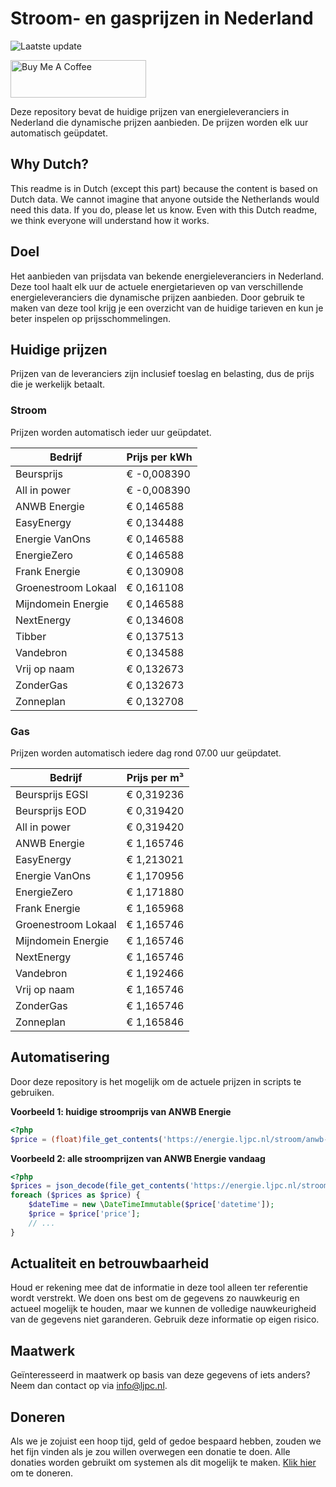 # Stroom- en gasprijzen in Nederland

![Laatste update](https://img.shields.io/badge/laatste%20update-2025--06--29%2012%3A00%20CET-brightgreen)

<a href="https://www.buymeacoffee.com/Lars-" target="_blank"><img src="https://cdn.buymeacoffee.com/buttons/v2/default-orange.png" alt="Buy Me A Coffee" height="60" style="height: 60px !important;width: 217px !important;" ></a>

Deze repository bevat de huidige prijzen van energieleveranciers in Nederland die dynamische prijzen aanbieden. De prijzen worden elk uur automatisch geüpdatet.

## Why Dutch?

This readme is in Dutch (except this part) because the content is based on Dutch data. We cannot imagine that anyone outside the Netherlands would need this data. If you do, please let us know. Even with this Dutch readme, we think
everyone will understand how it works.

## Doel

Het aanbieden van prijsdata van bekende energieleveranciers in Nederland. Deze tool haalt elk uur de actuele energietarieven op van verschillende energieleveranciers die dynamische prijzen aanbieden. Door gebruik te maken van deze tool
krijg je een overzicht van de huidige tarieven en kun je beter inspelen op prijsschommelingen.

## Huidige prijzen

Prijzen van de leveranciers zijn inclusief toeslag en belasting, dus de prijs die je werkelijk betaalt.

### Stroom

Prijzen worden automatisch ieder uur geüpdatet.

 Bedrijf | Prijs per kWh 
---------|---------------
Beursprijs | € -0,008390
All in power | € -0,008390
ANWB Energie | € 0,146588
EasyEnergy | € 0,134488
Energie VanOns | € 0,146588
EnergieZero | € 0,146588
Frank Energie | € 0,130908
Groenestroom Lokaal | € 0,161108
Mijndomein Energie | € 0,146588
NextEnergy | € 0,134608
Tibber | € 0,137513
Vandebron | € 0,134588
Vrij op naam | € 0,132673
ZonderGas | € 0,132673
Zonneplan | € 0,132708


### Gas

Prijzen worden automatisch iedere dag rond 07.00 uur geüpdatet.

 Bedrijf | Prijs per m³ 
---------|--------------
Beursprijs EGSI | € 0,319236
Beursprijs EOD | € 0,319420
All in power | € 0,319420
ANWB Energie | € 1,165746
EasyEnergy | € 1,213021
Energie VanOns | € 1,170956
EnergieZero | € 1,171880
Frank Energie | € 1,165968
Groenestroom Lokaal | € 1,165746
Mijndomein Energie | € 1,165746
NextEnergy | € 1,165746
Vandebron | € 1,192466
Vrij op naam | € 1,165746
ZonderGas | € 1,165746
Zonneplan | € 1,165846


## Automatisering

Door deze repository is het mogelijk om de actuele prijzen in scripts te gebruiken.

**Voorbeeld 1: huidige stroomprijs van ANWB Energie**

```php
<?php
$price = (float)file_get_contents('https://energie.ljpc.nl/stroom/anwb-energie-nu.txt');

```

**Voorbeeld 2: alle stroomprijzen van ANWB Energie vandaag**

```php
<?php
$prices = json_decode(file_get_contents('https://energie.ljpc.nl/stroom/all-in-power-vandaag.json'),true);
foreach ($prices as $price) {
    $dateTime = new \DateTimeImmutable($price['datetime']);
    $price = $price['price'];
    // ...
}
```

## Actualiteit en betrouwbaarheid

Houd er rekening mee dat de informatie in deze tool alleen ter referentie wordt verstrekt. We doen ons best om de gegevens zo nauwkeurig en actueel mogelijk te houden, maar we kunnen de volledige nauwkeurigheid van de gegevens niet
garanderen. Gebruik deze informatie op eigen risico.

## Maatwerk

Geïnteresseerd in maatwerk op basis van deze gegevens of iets anders? Neem dan contact op
via [info@ljpc.nl](mailto:info@ljpc.nl?subject=Energie%20prijzen).

## Doneren

Als we je zojuist een hoop tijd, geld of gedoe bespaard hebben, zouden we het fijn vinden als je zou willen overwegen een
donatie te doen. Alle donaties worden gebruikt om systemen als dit mogelijk te
maken. [Klik hier](https://www.buymeacoffee.com/Lars-) om te doneren.
